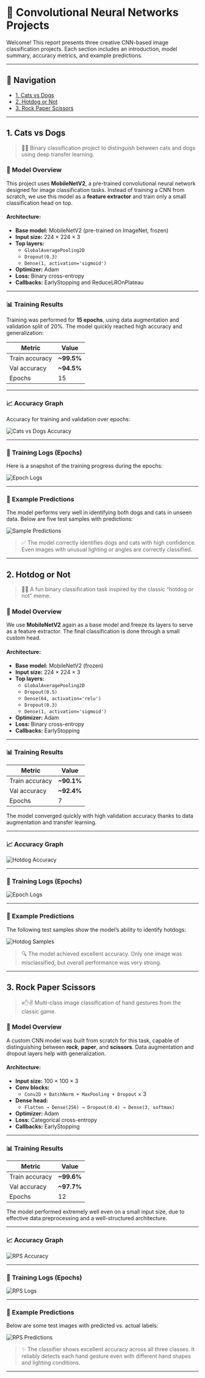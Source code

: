# 🧠 Convolutional Neural Networks Projects

Welcome! This report presents three creative CNN-based image classification projects. Each section includes an introduction, model summary, accuracy metrics, and example predictions.

---

## 📌 Navigation

- [1. Cats vs Dogs](#1-cats-vs-dogs)
- [2. Hotdog or Not](#2-hotdog-or-not)
- [3. Rock Paper Scissors](#3-rock-paper-scissors)

---

## 1. Cats vs Dogs

> 🐶🐱 Binary classification project to distinguish between cats and dogs using deep transfer learning.

### 🧠 Model Overview
This project uses **MobileNetV2**, a pre-trained convolutional neural network designed for image classification tasks. Instead of training a CNN from scratch, we use this model as a **feature extractor** and train only a small classification head on top.

#### Architecture:
- **Base model:** MobileNetV2 (pre-trained on ImageNet, frozen)
- **Input size:** 224 × 224 × 3
- **Top layers:**
  - `GlobalAveragePooling2D`
  - `Dropout(0.3)`
  - `Dense(1, activation='sigmoid')`
- **Optimizer:** Adam
- **Loss:** Binary cross-entropy
- **Callbacks:** EarlyStopping and ReduceLROnPlateau

---

### 📊 Training Results

Training was performed for **15 epochs**, using data augmentation and validation split of 20%. The model quickly reached high accuracy and generalization:

| Metric         | Value       |
|----------------|-------------|
| Train accuracy | **~99.5%**  |
| Val accuracy   | **~94.5%**  |
| Epochs         | 15          |

---

### 📈 Accuracy Graph

Accuracy for training and validation over epochs:

![Cats vs Dogs Accuracy](cats_and_dogs/charts/accuracy.png)

---

### 📃 Training Logs (Epochs)

Here is a snapshot of the training progress during the epochs:

![Epoch Logs](cats_and_dogs/charts/epochs.png)

---

### 📸 Example Predictions

The model performs very well in identifying both dogs and cats in unseen data. Below are five test samples with predictions:

![Sample Predictions](cats_and_dogs/charts/sample.png)

> ✅ The model correctly identifies dogs and cats with high confidence. Even images with unusual lighting or angles are correctly classified.

---

## 2. Hotdog or Not

> 🌭❌ A fun binary classification task inspired by the classic “hotdog or not” meme.

### 🧠 Model Overview
We use **MobileNetV2** again as a base model and freeze its layers to serve as a feature extractor. The final classification is done through a small custom head.

#### Architecture:
- **Base model:** MobileNetV2 (frozen)
- **Input size:** 224 × 224 × 3
- **Top layers:**
  - `GlobalAveragePooling2D`
  - `Dropout(0.5)`
  - `Dense(64, activation='relu')`
  - `Dropout(0.3)`
  - `Dense(1, activation='sigmoid')`
- **Optimizer:** Adam
- **Loss:** Binary cross-entropy
- **Callbacks:** EarlyStopping

---

### 📊 Training Results

| Metric         | Value       |
|----------------|-------------|
| Train accuracy | **~90.1%**  |
| Val accuracy   | **~92.4%**  |
| Epochs         | 7           |

The model converged quickly with high validation accuracy thanks to data augmentation and transfer learning.

---

### 📈 Accuracy Graph

![Hotdog Accuracy](hotdog_or_not/charts/accuracy.png)

---

### 📃 Training Logs (Epochs)

![Epoch Logs](hotdog_or_not/charts/epochs.png)

---

### 📸 Example Predictions

The following test samples show the model’s ability to identify hotdogs:

![Hotdog Samples](hotdog_or_not/charts/sample.png)

> 🔍 The model achieved excellent accuracy. Only one image was misclassified, but overall performance was very strong.

---

## 3. Rock Paper Scissors

> ✊✋✌️ Multi-class image classification of hand gestures from the classic game.

### 🧠 Model Overview
A custom CNN model was built from scratch for this task, capable of distinguishing between **rock**, **paper**, and **scissors**. Data augmentation and dropout layers help with generalization.

#### Architecture:
- **Input size:** 100 × 100 × 3
- **Conv blocks:**
  - `Conv2D + BatchNorm + MaxPooling + Dropout` × 3
- **Dense head:**
  - `Flatten → Dense(256) → Dropout(0.4) → Dense(3, softmax)`
- **Optimizer:** Adam
- **Loss:** Categorical cross-entropy
- **Callbacks:** EarlyStopping

---

### 📊 Training Results

| Metric         | Value       |
|----------------|-------------|
| Train accuracy | **~99.6%**  |
| Val accuracy   | **~97.7%**  |
| Epochs         | 12          |

The model performed extremely well even on a small input size, due to effective data preprocessing and a well-structured architecture.

---

### 📈 Accuracy Graph

![RPS Accuracy](rock_paper_scissors/charts/accuracy.png)

---

### 📃 Training Logs (Epochs)

![RPS Logs](rock_paper_scissors/charts/epochs.png)

---

### 📸 Example Predictions

Below are some test images with predicted vs. actual labels:

![RPS Predictions](rock_paper_scissors/charts/sample.png)

> ✨ The classifier shows excellent accuracy across all three classes. It reliably detects each hand gesture even with different hand shapes and lighting conditions.

---